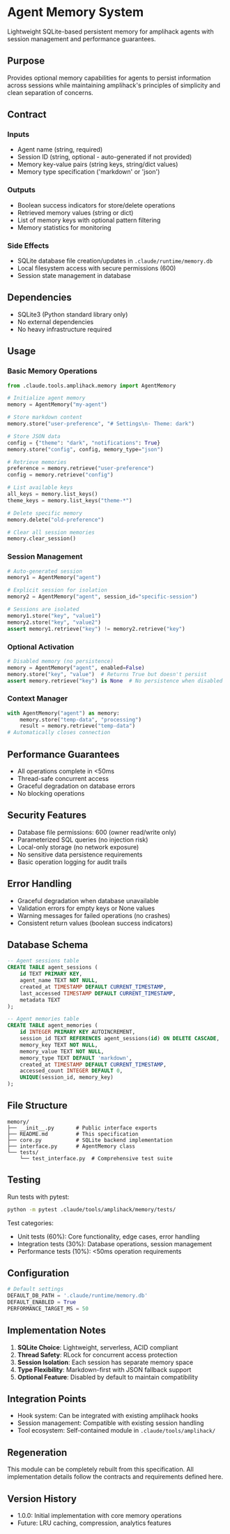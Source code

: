 # Agent Memory System

Lightweight SQLite-based persistent memory for amplihack agents with session management and performance guarantees.

## Purpose

Provides optional memory capabilities for agents to persist information across sessions while maintaining amplihack's principles of simplicity and clean separation of concerns.

## Contract

### Inputs

- Agent name (string, required)
- Session ID (string, optional - auto-generated if not provided)
- Memory key-value pairs (string keys, string/dict values)
- Memory type specification ('markdown' or 'json')

### Outputs

- Boolean success indicators for store/delete operations
- Retrieved memory values (string or dict)
- List of memory keys with optional pattern filtering
- Memory statistics for monitoring

### Side Effects

- SQLite database file creation/updates in `.claude/runtime/memory.db`
- Local filesystem access with secure permissions (600)
- Session state management in database

## Dependencies

- SQLite3 (Python standard library only)
- No external dependencies
- No heavy infrastructure required

## Usage

### Basic Memory Operations

```python
from .claude.tools.amplihack.memory import AgentMemory

# Initialize agent memory
memory = AgentMemory("my-agent")

# Store markdown content
memory.store("user-preference", "# Settings\n- Theme: dark")

# Store JSON data
config = {"theme": "dark", "notifications": True}
memory.store("config", config, memory_type="json")

# Retrieve memories
preference = memory.retrieve("user-preference")
config = memory.retrieve("config")

# List available keys
all_keys = memory.list_keys()
theme_keys = memory.list_keys("theme-*")

# Delete specific memory
memory.delete("old-preference")

# Clear all session memories
memory.clear_session()
```

### Session Management

```python
# Auto-generated session
memory1 = AgentMemory("agent")

# Explicit session for isolation
memory2 = AgentMemory("agent", session_id="specific-session")

# Sessions are isolated
memory1.store("key", "value1")
memory2.store("key", "value2")
assert memory1.retrieve("key") != memory2.retrieve("key")
```

### Optional Activation

```python
# Disabled memory (no persistence)
memory = AgentMemory("agent", enabled=False)
memory.store("key", "value")  # Returns True but doesn't persist
assert memory.retrieve("key") is None  # No persistence when disabled
```

### Context Manager

```python
with AgentMemory("agent") as memory:
    memory.store("temp-data", "processing")
    result = memory.retrieve("temp-data")
# Automatically closes connection
```

## Performance Guarantees

- All operations complete in <50ms
- Thread-safe concurrent access
- Graceful degradation on database errors
- No blocking operations

## Security Features

- Database file permissions: 600 (owner read/write only)
- Parameterized SQL queries (no injection risk)
- Local-only storage (no network exposure)
- No sensitive data persistence requirements
- Basic operation logging for audit trails

## Error Handling

- Graceful degradation when database unavailable
- Validation errors for empty keys or None values
- Warning messages for failed operations (no crashes)
- Consistent return values (boolean success indicators)

## Database Schema

```sql
-- Agent sessions table
CREATE TABLE agent_sessions (
    id TEXT PRIMARY KEY,
    agent_name TEXT NOT NULL,
    created_at TIMESTAMP DEFAULT CURRENT_TIMESTAMP,
    last_accessed TIMESTAMP DEFAULT CURRENT_TIMESTAMP,
    metadata TEXT
);

-- Agent memories table
CREATE TABLE agent_memories (
    id INTEGER PRIMARY KEY AUTOINCREMENT,
    session_id TEXT REFERENCES agent_sessions(id) ON DELETE CASCADE,
    memory_key TEXT NOT NULL,
    memory_value TEXT NOT NULL,
    memory_type TEXT DEFAULT 'markdown',
    created_at TIMESTAMP DEFAULT CURRENT_TIMESTAMP,
    accessed_count INTEGER DEFAULT 0,
    UNIQUE(session_id, memory_key)
);
```

## File Structure

```
memory/
├── __init__.py       # Public interface exports
├── README.md         # This specification
├── core.py           # SQLite backend implementation
├── interface.py      # AgentMemory class
└── tests/
    └── test_interface.py  # Comprehensive test suite
```

## Testing

Run tests with pytest:

```bash
python -m pytest .claude/tools/amplihack/memory/tests/
```

Test categories:

- Unit tests (60%): Core functionality, edge cases, error handling
- Integration tests (30%): Database operations, session management
- Performance tests (10%): <50ms operation requirements

## Configuration

```python
# Default settings
DEFAULT_DB_PATH = '.claude/runtime/memory.db'
DEFAULT_ENABLED = True
PERFORMANCE_TARGET_MS = 50
```

## Implementation Notes

1. **SQLite Choice**: Lightweight, serverless, ACID compliant
2. **Thread Safety**: RLock for concurrent access protection
3. **Session Isolation**: Each session has separate memory space
4. **Type Flexibility**: Markdown-first with JSON fallback support
5. **Optional Feature**: Disabled by default to maintain compatibility

## Integration Points

- Hook system: Can be integrated with existing amplihack hooks
- Session management: Compatible with existing session handling
- Tool ecosystem: Self-contained module in `.claude/tools/amplihack/`

## Regeneration

This module can be completely rebuilt from this specification. All implementation details follow the contracts and requirements defined here.

## Version History

- 1.0.0: Initial implementation with core memory operations
- Future: LRU caching, compression, analytics features
